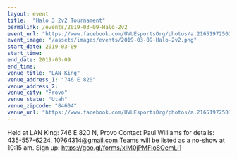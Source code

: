 ```yaml
---
layout: event
title:  "Halo 3 2v2 Tournament"
permalink: /events/2019-03-09-Halo-2v2
event_url: "https://www.facebook.com/UVUEsportsOrg/photos/a.2165197250161961/2633492359999112/?type=3&theater&ifg=1"
event_image: "/assets/images/events/2019-03-09-Halo-2v2.png"
start_date: 2019-03-09
start_time: 
end_date: 2019-03-09
end_time: 
venue_title: "LAN King"
venue_address_1: "746 E 820"
venue_address_2:
venue_city: "Provo"
venue_state: "Utah"
venue_zipcode: "84604"
venue_url: "https://www.facebook.com/UVUEsportsOrg/photos/a.2165197250161961/2633492359999112/?type=3&theater&ifg=1"
---
```


Held at LAN King: 746 E 820 N, Provo
Contact Paul Williams for details: 435-557-6224, 10764314@gmail.com
Teams will be listed as a no-show at 10:15 am.
Sign up: https://goo.gl/forms/xIM0jPMFlo8OemLi1